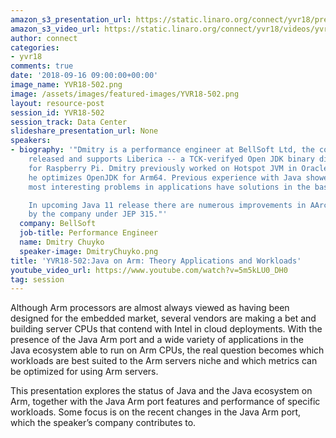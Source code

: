 ```yaml
---
amazon_s3_presentation_url: https://static.linaro.org/connect/yvr18/presentations/yvr18-502.pdf
amazon_s3_video_url: https://static.linaro.org/connect/yvr18/videos/yvr18-502.mp4
author: connect
categories:
- yvr18
comments: true
date: '2018-09-16 09:00:00+00:00'
image_name: YVR18-502.png
image: /assets/images/featured-images/YVR18-502.png
layout: resource-post
session_id: YVR18-502
session_track: Data Center
slideshare_presentation_url: None
speakers:
- biography: '"Dmitry is a performance engineer at BellSoft Ltd, the company which
    released and supports Liberica -- a TCK-verifyed Open JDK binary distribution
    for Raspberry Pi. Dmitry previously worked on Hotspot JVM in Oracle. Currently,
    he optimizes OpenJDK for Arm64. Previous experience with Java showed that the
    most interesting problems in applications have solutions in the base platform.

    In upcoming Java 11 release there are numerous improvements in AArch64 port implemented
    by the company under JEP 315."'
  company: BellSoft
  job-title: Performance Engineer
  name: Dmitry Chuyko
  speaker-image: DmitryChuyko.png
title: 'YVR18-502:Java on Arm: Theory Applications and Workloads'
youtube_video_url: https://www.youtube.com/watch?v=5m5kLU0_DH0
tag: session
---
```


Although Arm processors are almost always viewed as having been designed for the embedded market, several vendors are making a bet and building server CPUs that contend with Intel in cloud deployments. With the presence of the Java Arm port and a wide variety of applications in the Java ecosystem able to run on Arm CPUs, the real question becomes which workloads are best suited to the Arm servers niche and which metrics can be optimized for using Arm servers.

This presentation explores the status of Java and the Java ecosystem on Arm, together with the Java Arm port features and performance of specific workloads. Some focus is on the recent changes in the Java Arm port, which the speaker’s company contributes to.